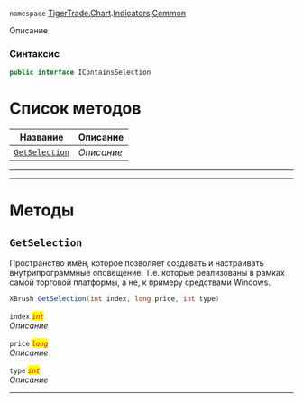 
`namespace` [TigerTrade.Chart](../../../TigerTrade.Chart.md).[Indicators](../../../TigerTrade.Chart/Indicators.md).[Common](../../../TigerTrade.Chart/Indicators/Common.md)


Описание

### Синтаксис
```csharp
public interface IContainsSelection
```


# Список методов
| Название | Описание |
| --- | --- |
| [`GetSelection`](#test) | *Описание* |





***  
***  
# Методы

## `GetSelection`<a href="test" id="test"></a>
Пространство имён, которое позволяет создавать и настраивать внутрипрограммные оповещение. Т.е. которые реализованы в рамках самой торговой платформы, а не, к примеру средствами Windows.

```csharp
XBrush GetSelection(int index, long price, int type)
```

`index` <mark style="color:red;">*`int`*</mark>  
 *Описание*  

`price` <mark style="color:red;">*`long`*</mark>  
 *Описание*  

`type` <mark style="color:red;">*`int`*</mark>  
 *Описание*  


***  

